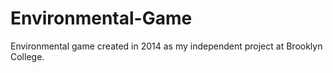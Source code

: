 # Environmental-Game
Environmental game created in 2014 as my independent project at Brooklyn College.

